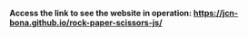 **Access the link to see the website in operation: https://jcn-bona.github.io/rock-paper-scissors-js/**
